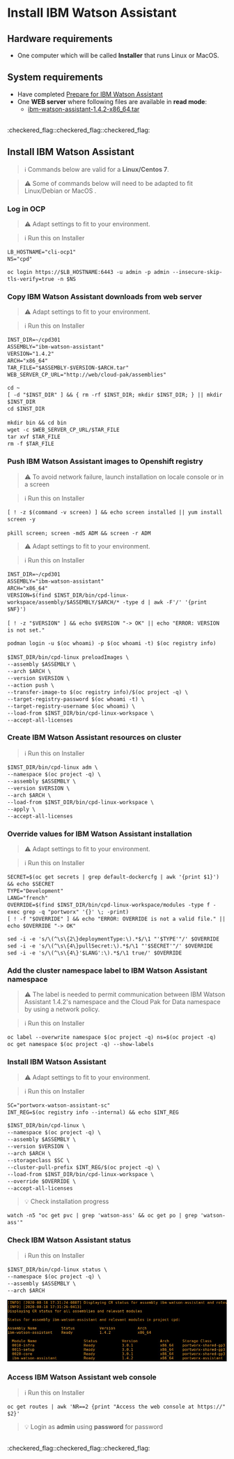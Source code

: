# Install IBM Watson Assistant

## Hardware requirements

-  One computer which will be called **Installer** that runs Linux or MacOS.

## System requirements

- Have completed  [Prepare for IBM Watson Assistant](https://github.com/bpshparis/sandbox/blob/master/Prepare-for-IBM-Watson-Assistant.md#prepare-for-ibm-watson-assistant)
- One **WEB server** where following files are available in **read mode**:
  - [ibm-watson-assistant-1.4.2-x86_64.tar](https://github.com/bpshparis/sandbox/blob/master/Prepare-for-IBM-Watson-Assistant-1.4.2.md#save-ibm-watson-assistant-142-downloads-to-web-server)

<br>
:checkered_flag::checkered_flag::checkered_flag:
<br>

## Install IBM Watson Assistant

> :information_source: Commands below are valid for a **Linux/Centos 7**.

> :warning: Some of commands below will need to be adapted to fit Linux/Debian or MacOS .

### Log in OCP

> :warning: Adapt settings to fit to your environment.

> :information_source: Run this on Installer 

```
LB_HOSTNAME="cli-ocp1"
NS="cpd"
```

```
oc login https://$LB_HOSTNAME:6443 -u admin -p admin --insecure-skip-tls-verify=true -n $NS
```

### Copy IBM Watson Assistant downloads from web server

> :warning: Adapt settings to fit to your environment.

> :information_source: Run this on Installer 

```
INST_DIR=~/cpd301
ASSEMBLY="ibm-watson-assistant"
VERSION="1.4.2"
ARCH="x86_64"
TAR_FILE="$ASSEMBLY-$VERSION-$ARCH.tar"
WEB_SERVER_CP_URL="http://web/cloud-pak/assemblies"
```

```
cd ~
[ -d "$INST_DIR" ] && { rm -rf $INST_DIR; mkdir $INST_DIR; } || mkdir $INST_DIR
cd $INST_DIR

mkdir bin && cd bin
wget -c $WEB_SERVER_CP_URL/$TAR_FILE
tar xvf $TAR_FILE
rm -f $TAR_FILE
```

### Push IBM Watson Assistant images to Openshift registry

> :warning: To avoid network failure, launch installation on locale console or in a screen

> :information_source: Run this on Installer

```
[ ! -z $(command -v screen) ] && echo screen installed || yum install screen -y

pkill screen; screen -mdS ADM && screen -r ADM
```

> :warning: Adapt settings to fit to your environment.

> :information_source: Run this on Installer

```
INST_DIR=~/cpd301
ASSEMBLY="ibm-watson-assistant"
ARCH="x86_64"
VERSION=$(find $INST_DIR/bin/cpd-linux-workspace/assembly/$ASSEMBLY/$ARCH/* -type d | awk -F'/' '{print $NF}')

[ ! -z "$VERSION" ] && echo $VERSION "-> OK" || echo "ERROR: VERSION is not set."

```

```
podman login -u $(oc whoami) -p $(oc whoami -t) $(oc registry info)

$INST_DIR/bin/cpd-linux preloadImages \
--assembly $ASSEMBLY \
--arch $ARCH \
--version $VERSION \
--action push \
--transfer-image-to $(oc registry info)/$(oc project -q) \
--target-registry-password $(oc whoami -t) \
--target-registry-username $(oc whoami) \
--load-from $INST_DIR/bin/cpd-linux-workspace \
--accept-all-licenses
```


### Create IBM Watson Assistant resources on cluster

> :information_source: Run this on Installer

```
$INST_DIR/bin/cpd-linux adm \
--namespace $(oc project -q) \
--assembly $ASSEMBLY \
--version $VERSION \
--arch $ARCH \
--load-from $INST_DIR/bin/cpd-linux-workspace \
--apply \
--accept-all-licenses
```

### Override values for IBM Watson Assistant installation

> :warning: Adapt settings to fit to your environment.

> :information_source: Run this on Installer

```
SECRET=$(oc get secrets | grep default-dockercfg | awk '{print $1}') && echo $SECRET
TYPE="Development"
LANG="french"
OVERRIDE=$(find $INST_DIR/bin/cpd-linux-workspace/modules -type f -exec grep -q "portworx" '{}' \; -print)
[ ! -f "$OVERRIDE" ] && echo "ERROR: OVERRIDE is not a valid file." || echo $OVERRIDE "-> OK"
```

```
sed -i -e 's/\(^\s\{2\}deploymentType:\).*$/\1 "'$TYPE'"/' $OVERRIDE
sed -i -e 's/\(^\s\{4\}pullSecret:\).*$/\1 "'$SECRET'"/' $OVERRIDE
sed -i -e 's/\(^\s\{4\}'$LANG':\).*$/\1 true/' $OVERRIDE

```


### Add the cluster namespace label to IBM Watson Assistant namespace

> :warning: The label is needed to permit communication between IBM Watson Assistant 1.4.2's namespace and the Cloud Pak for Data namespace by using a network policy.

> :information_source: Run this on Installer

```
oc label --overwrite namespace $(oc project -q) ns=$(oc project -q)
oc get namespace $(oc project -q) --show-labels 
```

### Install IBM Watson Assistant

> :warning: Adapt settings to fit to your environment.

> :information_source: Run this on Installer

```
SC="portworx-watson-assistant-sc"
INT_REG=$(oc registry info --internal) && echo $INT_REG
```

```
$INST_DIR/bin/cpd-linux \
--namespace $(oc project -q) \
--assembly $ASSEMBLY \
--version $VERSION \
--arch $ARCH \
--storageclass $SC \
--cluster-pull-prefix $INT_REG/$(oc project -q) \
--load-from $INST_DIR/bin/cpd-linux-workspace \
--override $OVERRIDE \
--accept-all-licenses

```

> :bulb: Check installation progress

```
watch -n5 "oc get pvc | grep 'watson-ass' && oc get po | grep 'watson-ass'"
```

### Check IBM Watson Assistant status

> :information_source: Run this on Installer

```
$INST_DIR/bin/cpd-linux status \
--namespace $(oc project -q) \
--assembly $ASSEMBLY \
--arch $ARCH
```

![](img/wa-ready.jpg)


### Access IBM Watson Assistant web console

> :information_source: Run this on Installer

```
oc get routes | awk 'NR==2 {print "Access the web console at https://" $2}'
```

> :bulb: Login as **admin** using **password** for password 

<br>
:checkered_flag::checkered_flag::checkered_flag:
<br>

